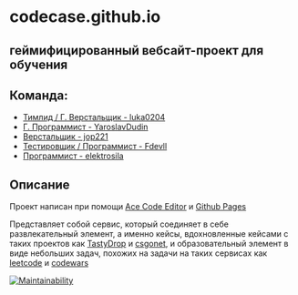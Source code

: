# codecase.github.io
## геймифицированный вебсайт-проект для обучения


## Команда:
<ul>
  <li><a href="https://github.com/luka0204">Тимлид / Г. Верстальщик - luka0204</a></li>
  <li><a href="https://github.com/YaroslavDudin">Г. Программист - YaroslavDudin</a></li>
  <li><a href="https://github.com/jop221">Верстальщик - jop221</a></li>
  <li><a href="https://github.com/Fdevll">Тестировщик / Программист - Fdevll</a></li>
  <li><a href="https://github.com/elektrosila">Программист - elektrosila</a></li>
</ul>

## Описание
Проект написан при помощи [Ace Code Editor](https://ace.c9.io/) и [Github Pages](https://pages.github.com/)

Представляет собой сервис, который соединяет в себе развлекательный элемент, а именно кейсы, вдохновленные кейсами с таких проектов как [TastyDrop](https://tastydrop.in/) и [csgonet](csgo.net), и образовательный элемент в виде небольших задач, похожих на задачи на таких сервисах как [leetcode](https://leetcode.com/) и [codewars](https://www.codewars.com/)


[![Maintainability](https://api.codeclimate.com/v1/badges/c6f68482bfcc673864da/maintainability)](https://codeclimate.com/github/luka0204/codecase.github.io/maintainability)




